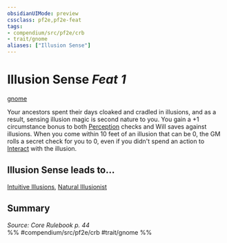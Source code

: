 ```yaml
---
obsidianUIMode: preview
cssclass: pf2e,pf2e-feat
tags:
- compendium/src/pf2e/crb
- trait/gnome
aliases: ["Illusion Sense"]
---
```

# Illusion Sense  *Feat 1*  
[gnome](../../Rules/traits/gnome.md)  


Your ancestors spent their days cloaked and cradled in illusions, and as a result, sensing illusion magic is second nature to you. You gain a +1 circumstance bonus to both [Perception](../skills.md#Perception) checks and Will saves against illusions. When you come within 10 feet of an illusion that can be 0, the GM rolls a secret check for you to 0, even if you didn't spend an action to [Interact](../../Rules/actions/interact.md) with the illusion.

## Illusion Sense leads to...

[Intuitive Illusions](intuitive-illusions-locg.md), [Natural Illusionist](natural-illusionist-locg.md)

## Summary

*Source: Core Rulebook p. 44*  
%% #compendium/src/pf2e/crb #trait/gnome %%
